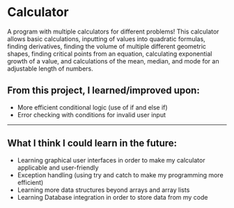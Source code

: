 # Calculator
A program with multiple calculators for different problems!
This calculator allows basic calculations, inputting of values into quadratic formulas, finding derivatives, finding the volume of multiple different geometric shapes, finding critical points from an equation, calculating exponential growth of a value, and calculations of the mean, median, and mode for an adjustable length of numbers.

From this project, I learned/improved upon:
------------------------------------------
- More efficient conditional logic (use of if and else if)
- Error checking with conditions for invalid user input
------------------------------------------- 

What I think I could learn in the future:
-----------------------------------------
- Learning graphical user interfaces in order to make my calculator applicable and user-friendly
- Exception handling (using try and catch to make my programming more efficient)
- Learning more data structures beyond arrays and array lists
- Learning Database integration in order to store data from my code
